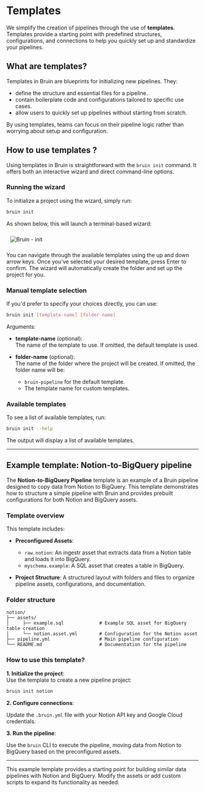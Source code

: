 # Templates 

We simplify the creation of pipelines through the use of **templates**. Templates provide a starting point with predefined structures, configurations, and connections to help you quickly set up and standardize your pipelines.

## What are templates?

Templates in Bruin are blueprints for initializing new pipelines. They:
- define the structure and essential files for a pipeline.
- contain boilerplate code and configurations tailored to specific use cases.
- allow users to quickly set up pipelines without starting from scratch.

By using templates, teams can focus on their pipeline logic rather than worrying about setup and configuration.


## How to use templates ?

Using templates in Bruin is straightforward with the `bruin init` command. It offers both an interactive wizard and direct command-line options.

### Running the wizard

To initialize a project using the wizard, simply run:
```bash
bruin init 
```
As shown below, this will launch a terminal-based wizard:

<img alt="Bruin - init" src="/init-wizard.gif" style="margin: 10px;" />

You can navigate through the available templates using the up and down arrow keys. Once you've selected your desired template, press Enter to confirm. 
The wizard will automatically create the folder and set up the project for you.
### Manual template selection
If you'd prefer to specify your choices directly, you can use:
```bash
bruin init [template-name] [folder-name]
```
Arguments:

- **template-name** (optional):  
  The name of the template to use. If omitted, the default template is used.

- **folder-name** (optional):  
  The name of the folder where the project will be created. If omitted, the folder name will be:  
    - `bruin-pipeline` for the default template.  
    - The template name for custom templates.

### Available templates

To see a list of available templates, run:

```bash
bruin init --help
```
The output will display a list of available templates.

---

## Example template: Notion-to-BigQuery pipeline

The **Notion-to-BigQuery Pipeline** template is an example of a Bruin pipeline designed to copy data from Notion to BigQuery. This template demonstrates how to structure a simple pipeline with Bruin and provides prebuilt configurations for both Notion and BigQuery assets.

### Template overview

This template includes:

- **Preconfigured Assets**:
  - `raw.notion`: An ingestr asset that extracts data from a Notion table and loads it into BigQuery.
  - `myschema.example`: A SQL asset that creates a table in BigQuery.

- **Project Structure**:
  A structured layout with folders and files to organize pipeline assets, configurations, and documentation.

### Folder structure

```plaintext
notion/
├── assets/
│     ├── example.sql             # Example SQL asset for BigQuery table creation
│     └── notion.asset.yml        # Configuration for the Notion asset
├── pipeline.yml                  # Main pipeline configuration
└── README.md                     # Documentation for the pipeline
```

### How to use this template?

**1. Initialize the project**:  
   Use the template to create a new pipeline project:
```bash
bruin init notion
``` 
**2. Configure connections**:

Update the `.bruin.yml` file with your Notion API key and Google Cloud credentials.

**3. Run the pipeline**:

Use the `bruin` CLI to execute the pipeline, moving data from Notion to BigQuery based on the preconfigured assets.

---

This example template provides a starting point for building similar data pipelines with Notion and BigQuery. Modify the assets or add custom scripts to expand its functionality as needed.
